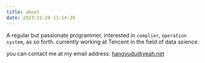 ```yaml
---
title: about
date: 2023-11-28 11:14:39
---
```


A regular but passionate programmer, interested in `complier`, `operation system`, as so forth. currently working at Tencent in the field of data science.

you can contact me at my email address: hangyudu@yeah.net

